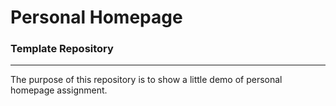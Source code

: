 # Personal Homepage
### Template Repository
---

The purpose of this repository is to show a little demo of personal homepage assignment.
